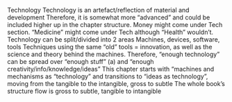 Technology Technology is an artefact/reflection of material and development Therefore, it is somewhat more “advanced” and could be included higher up in the chapter structure. Money might come under Tech section.  “Medicine” might come under Tech although “Health” wouldn’t.  Technology can be split/divided into 2 areas Machines, devices, software, tools Techniques using the same “old” tools = innovation, as well as the science and theory behind the machines. Therefore, “enough technology” can be spread over “enough stuff” (a) and “enough creativity/info/knowledge/ideas” This chapter starts with “machines and mechanisms as “technology” and transitions to “ideas as technology”, moving from the tangible to the intangible, gross to subtle The whole book’s structure flow is gross to subtle, tangible to intangible